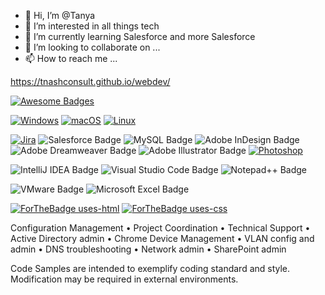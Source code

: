 - 👋 Hi, I’m @Tanya
- 👀 I’m interested in all things tech
- 🌱 I’m currently learning Salesforce and more Salesforce
- 💞️ I’m looking to collaborate on ...
- 📫 How to reach me ...

https://tnashconsult.github.io/webdev/


[![Awesome Badges](https://img.shields.io/badge/badges-awesome-green.svg)](https://github.com/Naereen/badges)

[![Windows](https://svgshare.com/i/ZhY.svg)](https://svgshare.com/i/ZhY.svg) 
[![macOS](https://svgshare.com/i/ZjP.svg)](https://svgshare.com/i/ZjP.svg)
[![Linux](https://svgshare.com/i/Zhy.svg)](https://svgshare.com/i/Zhy.svg)


[![Jira](https://badgen.net/badge/icon/jira?icon=jira&label)](https://https://jira.com/) 
<img src="https://img.shields.io/badge/Salesforce-00A1E0?logo=salesforce&logoColor=fff&style=plastic" alt="Salesforce Badge">
<img src="https://img.shields.io/badge/MySQL-4479A1?logo=mysql&logoColor=fff&style=plastic" alt="MySQL Badge">
<img src="https://img.shields.io/badge/Adobe%20InDesign-F36?logo=adobeindesign&logoColor=fff&style=plastic" alt="Adobe InDesign Badge">
<img src="https://img.shields.io/badge/Adobe%20Dreamweaver-FF61F6?logo=adobedreamweaver&logoColor=fff&style=plastic" alt="Adobe Dreamweaver Badge">
<img src="https://img.shields.io/badge/Adobe%20Illustrator-FF9A00?logo=adobeillustrator&logoColor=fff&style=plastic" alt="Adobe Illustrator Badge">
[![Photoshop](https://img.shields.io/badge/--31A8FF?logo=adobe%20photoshop&logoColor=000)](https://www.photoshop.com/) 

<img src="https://img.shields.io/badge/IntelliJ%20IDEA-000?logo=intellijidea&logoColor=fff&style=flat-square" alt="IntelliJ IDEA Badge"> <img src="https://img.shields.io/badge/Visual%20Studio%20Code-007ACC?logo=visualstudiocode&logoColor=fff&style=plastic" alt="Visual Studio Code Badge">
<img src="https://img.shields.io/badge/Notepad%2B%2B-90E59A?logo=notepadplusplus&logoColor=000&style=flat-square" alt="Notepad++ Badge">

<img src="https://img.shields.io/badge/VMware-607078?logo=vmware&logoColor=fff&style=flat" alt="VMware Badge">

<img src="https://img.shields.io/badge/Microsoft%20Excel-217346?logo=microsoftexcel&logoColor=fff&style=flat" alt="Microsoft Excel Badge">


[![ForTheBadge uses-html](http://ForTheBadge.com/images/badges/uses-html.svg)](http://ForTheBadge.com)
[![ForTheBadge uses-css](http://ForTheBadge.com/images/badges/uses-css.svg)](http://ForTheBadge.com)


Configuration Management
• Project Coordination
• Technical Support
• Active Directory admin
• Chrome Device Management
• VLAN config and admin
• DNS troubleshooting
• Network admin
• SharePoint admin

Code Samples are intended to exemplify coding standard and style. 
Modification may be required in external environments.
